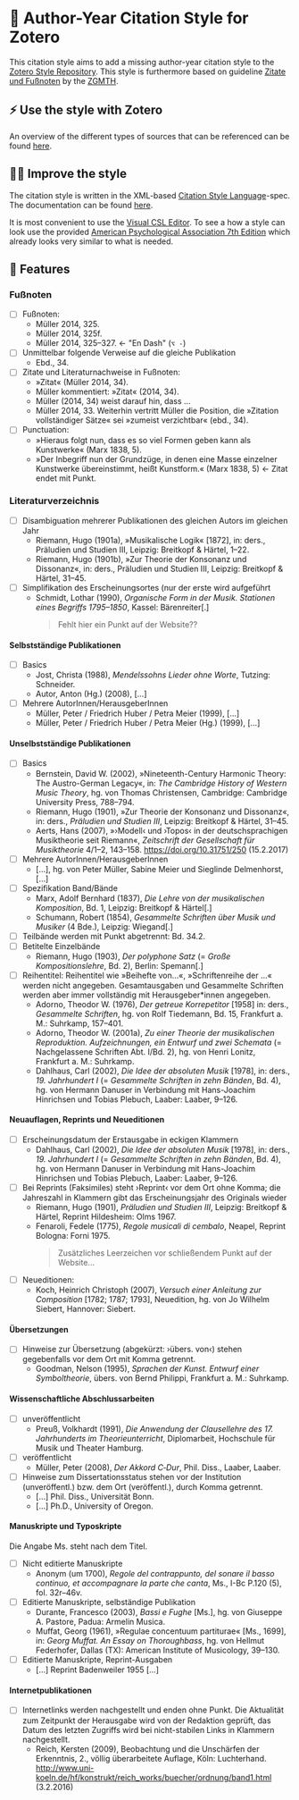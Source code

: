 # 📑 Author-Year Citation Style for Zotero

This citation style aims to add a missing author-year citation style to the [Zotero Style Repository](https://www.zotero.org/styles). This style is furthermore  based on guideline [<ins>Zitate und Fußnoten</ins>](https://www.gmth.de/formatierung.aspx#zf) by the [ZGMTH](https://www.gmth.de/zeitschrift.aspx).

## ⚡️ Use the style with Zotero

An overview of the different types of sources that can be referenced can be found [here](https://docs.citationstyles.org/en/stable/specification.html#appendix-iii-types).

## 🧑‍💻 Improve the style

The citation style is written in the XML-based [Citation Style Language](https://citationstyles.org/)-spec. The documentation can be found [here](https://docs.citationstyles.org/en/stable/specification.html).

It is most convenient to use the [Visual CSL Editor](https://editor.citationstyles.org/visualEditor/). To see a how a style can look use the provided [American Psychological Association 7th Edition](apa.csl) which already looks very similar to what is needed.

## 💎 Features

### Fußnoten

- [ ] Fußnoten: 
    - Müller 2014, 325.
    - Müller 2014, 325f.
    - Müller 2014, 325–327. ← "En Dash" (`⌥ -`)
- [ ] Unmittelbar folgende Verweise auf die gleiche Publikation
    - Ebd., 34.
- [ ] Zitate und Literaturnachweise in Fußnoten: 
    - »Zitat« (Müller 2014, 34).
    - Müller kommentiert: »Zitat« (2014, 34).
    - Müller (2014, 34) weist darauf hin, dass …
    - Müller 2014, 33. Weiterhin vertritt Müller die Position, die »Zitation vollständiger Sätze« sei »zumeist verzichtbar« (ebd., 34).
- [ ] Punctuation: 
    - »Hieraus folgt nun, dass es so viel Formen geben kann als Kunstwerke« (Marx 1838, 5).
    - »Der Inbegriff nun der Grundzüge, in denen eine Masse einzelner Kunstwerke übereinstimmt, heißt Kunstform.« (Marx 1838, 5) ← Zitat endet mit Punkt.

### Literaturverzeichnis

- [ ] Disambiguation mehrerer Publikationen des gleichen Autors im gleichen Jahr
    - Riemann, Hugo (1901a), »Musikalische Logik« [1872], in: ders., Präludien und Studien III, Leipzig: Breitkopf & Härtel, 1–22.
    - Riemann, Hugo (1901b), »Zur Theorie der Konsonanz und Dissonanz«, in: ders., Präludien und Studien III, Leipzig: Breitkopf & Härtel, 31–45.
- [ ] Simplifikation des Erscheinungsortes (nur der erste wird aufgeführt
    - Schmidt, Lothar (1990), *Organische Form in der Musik. Stationen eines Begriffs 1795–1850*, Kassel: Bärenreiter[.]
        > Fehlt hier ein Punkt auf der Website??

#### Selbstständige Publikationen

- [ ] Basics
    - Jost, Christa (1988), *Mendelssohns Lieder ohne Worte*, Tutzing: Schneider.
    - Autor, Anton (Hg.) (2008), […]
- [ ] Mehrere AutorInnen/HerausgeberInnen
    - Müller, Peter / Friedrich Huber / Petra Meier (1999), […]
    - Müller, Peter / Friedrich Huber / Petra Meier (Hg.) (1999), […]

#### Unselbstständige Publikationen

- [ ] Basics
    - Bernstein, David W. (2002), »Nineteenth-Century Harmonic Theory: The Austro-German Legacy«, in: *The Cambridge History of Western Music Theory*, hg. von Thomas Christensen, Cambridge: Cambridge University Press, 788–794.
    - Riemann, Hugo (1901), »Zur Theorie der Konsonanz und Dissonanz«, in: ders., *Präludien und Studien III*, Leipzig: Breitkopf & Härtel, 31–45.
    - Aerts, Hans (2007), »›Modell‹ und ›Topos‹ in der deutschsprachigen Musiktheorie seit Riemann«, *Zeitschrift der Gesellschaft für Musiktheorie* 4/1–2, 143–158.
https://doi.org/10.31751/250 (15.2.2017)
- [ ] Mehrere AutorInnen/HerausgeberInnen
    - […], hg. von Peter Müller, Sabine Meier und Sieglinde Delmenhorst, […]
- [ ] Spezifikation Band/Bände
    - Marx, Adolf Bernhard (1837), *Die Lehre von der musikalischen Komposition*, Bd. 1, Leipzig: Breitkopf & Härtel[.]
    - Schumann, Robert (1854), *Gesammelte Schriften über Musik und Musiker* (4 Bde.), Leipzig: Wiegand[.]
- [ ] Teilbände werden mit Punkt abgetrennt: Bd. 34.2.
- [ ] Betitelte Einzelbände
    - Riemann, Hugo (1903), *Der polyphone Satz* (= *Große Kompositionslehre*, Bd. 2), Berlin: Spemann[.]
- [ ] Reihentitel: Reihentitel wie »Beihefte von…«, »Schriftenreihe der …« werden nicht angegeben.
Gesamtausgaben und Gesammelte Schriften werden aber immer vollständig mit Herausgeber*innen angegeben.
    - Adorno, Theodor W. (1976), *Der getreue Korrepetitor* [1958] in: ders., *Gesammelte Schriften*, hg. von Rolf Tiedemann, Bd. 15, Frankfurt a. M.: Suhrkamp, 157–401.
    - Adorno, Theodor W. (2001a), *Zu einer Theorie der musikalischen Reproduktion. Aufzeichnungen, ein Entwurf und zwei Schemata* (= Nachgelassene Schriften Abt. I/Bd. 2), hg. von Henri Lonitz, Frankfurt a. M.: Suhrkamp.
    - Dahlhaus, Carl (2002), *Die Idee der absoluten Musik* [1978], in: ders., *19. Jahrhundert I* (= *Gesammelte Schriften in zehn Bänden*, Bd. 4), hg. von Hermann Danuser in Verbindung mit Hans-Joachim Hinrichsen und Tobias Plebuch, Laaber: Laaber, 9–126.

#### Neuauflagen, Reprints und Neueditionen

- [ ] Erscheinungsdatum der Erstausgabe in eckigen Klammern
    - Dahlhaus, Carl (2002), *Die Idee der absoluten Musik* [1978], in: ders., *19. Jahrhundert I* (= *Gesammelte Schriften in zehn Bänden*, Bd. 4), hg. von Hermann Danuser in Verbindung mit Hans-Joachim Hinrichsen und Tobias Plebuch, Laaber: Laaber, 9–126.
- [ ] Bei Reprints (Faksimiles) steht ›Reprint‹ vor dem Ort ohne Komma; die Jahreszahl in Klammern gibt das Erscheinungsjahr des Originals wieder
    - Riemann, Hugo (1901), *Präludien und Studien III*, Leipzig: Breitkopf & Härtel, Reprint Hildesheim: Olms 1967.
    - Fenaroli, Fedele (1775), *Regole musicali di cembalo*, Neapel, Reprint Bologna: Forni 1975.
        > Zusätzliches Leerzeichen vor schließendem Punkt auf der Website...
- [ ] Neueditionen:
    - Koch, Heinrich Christoph (2007), *Versuch einer Anleitung zur Composition* [1782; 1787; 1793], Neuedition, hg. von Jo Wilhelm Siebert, Hannover: Siebert.

#### Übersetzungen

- [ ] Hinweise zur Übersetzung (abgekürzt: ›übers. von‹) stehen gegebenfalls vor dem Ort mit Komma getrennt. 
    - Goodman, Nelson (1995), *Sprachen der Kunst. Entwurf einer Symboltheorie*, übers. von Bernd Philippi, Frankfurt a. M.: Suhrkamp.

#### Wissenschaftliche Abschlussarbeiten

- [ ] unveröffentlicht
    - Preuß, Volkhardt (1991), *Die Anwendung der Clausellehre des 17. Jahrhunderts im Theorieunterricht*, Diplomarbeit, Hochschule für Musik und Theater Hamburg.
- [ ] veröffentlicht
    - Müller, Peter (2008), *Der Akkord C‐Dur*, Phil. Diss., Laaber, Laaber.
- [ ] Hinweise zum Dissertationsstatus stehen vor der Institution (unveröffentl.) bzw. dem Ort (veröffentl.), durch Komma getrennt.
    - [...] Phil. Diss., Universität Bonn.
    - [...] Ph.D., University of Oregon.

#### Manuskripte und Typoskripte

Die Angabe Ms. steht nach dem Titel.

- [ ] Nicht editierte Manuskripte
    - Anonym (um 1700), *Regole del contrappunto, del sonare il basso continuo, et accompagnare la parte che canta*, Ms., I-Bc P.120 (5), fol. 32r–46v.
- [ ] Editierte Manuskripte, selbständige Publikation
    - Durante, Francesco (2003), *Bassi e Fughe* [Ms.], hg. von Giuseppe A. Pastore, Padua: Armelin Musica.
    - Muffat, Georg (1961), »Regulae concentuum partiturae« [Ms., 1699], in: *Georg Muffat. An Essay on Thoroughbass*, hg. von Hellmut Federhofer, Dallas (TX): American Institute of Musicology, 39–130.
- [ ] Editierte Manuskripte, Reprint-Ausgaben
    - [...] Reprint Badenweiler 1955 [...]

#### Internetpublikationen

- [ ] Internetlinks werden nachgestellt und enden ohne Punkt. Die Aktualität zum Zeitpunkt der Herausgabe wird von der Redaktion geprüft, das Datum des letzten Zugriffs wird bei nicht-stabilen Links in Klammern nachgestellt.
    - Reich, Kersten (2009), Beobachtung und die Unschärfen der Erkenntnis, 2., völlig überarbeitete Auflage, Köln: Luchterhand. http://www.uni-koeln.de/hf/konstrukt/reich_works/buecher/ordnung/band1.html (3.2.2016)

